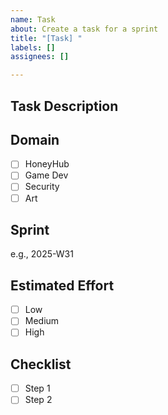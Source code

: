 ```yaml
---
name: Task
about: Create a task for a sprint
title: "[Task] "
labels: []
assignees: []

---
```


## Task Description

## Domain
- [ ] HoneyHub
- [ ] Game Dev
- [ ] Security
- [ ] Art

## Sprint
e.g., 2025-W31

## Estimated Effort
- [ ] Low
- [ ] Medium
- [ ] High

## Checklist
- [ ] Step 1
- [ ] Step 2
